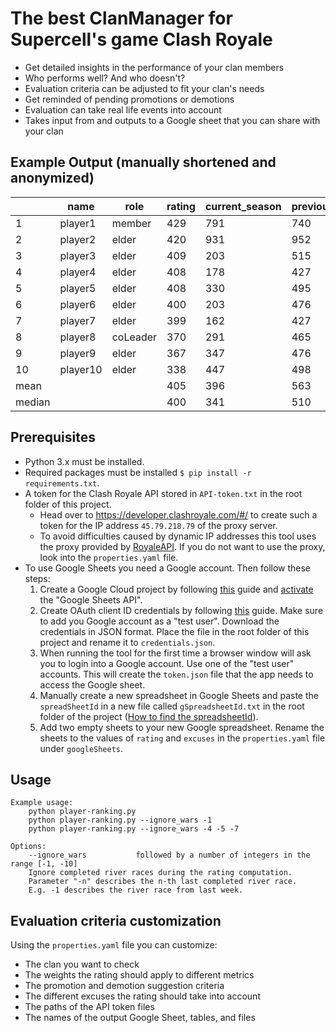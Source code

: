 # The best ClanManager for Supercell's game Clash Royale

- Get detailed insights in the performance of your clan members
- Who performs well? And who doesn't?
- Evaluation criteria can be adjusted to fit your clan's needs
- Get reminded of pending promotions or demotions
- Evaluation can take real life events into account
- Takes input from and outputs to a Google sheet that you can share with your clan

## Example Output (manually shortened and anonymized)

|        | name     | role     | rating | current_season | previous_season | current_war | war_history | avg_fame | ladder_rank |
|--------|----------|----------|--------|----------------|-----------------|-------------|-------------|----------|-------------|
| 1     | player1 | member   | 429    | 791            | 740             | 1000        | 241         | 2400     | 5           |
| 2     | player2 | elder    | 420    | 931            | 952             | 1000        | 141         | 2255     | 4           |
| 3     | player3 | elder    | 409    | 203            | 515             | 1000        | 472         | 2735     | 36          |
| 4     | player4 | elder    | 408    | 178            | 427             | 1000        | 493         | 2765     | 45          |
| 5     | player5 | elder    | 408    | 330            | 495             | 1000        | 424         | 2665     | 34          |
| 6     | player6 | elder    | 400    | 203            | 476             | 1000        | 464         | 2722     | 41          |
| 7     | player7 | elder    | 399    | 162            | 427             | 1000        | 486         | 2755     | 40          |
| 8     | player8 | coLeader | 370    | 291            | 465             | 1000        | 386         | 2610     | 25          |
| 9     | player9 | elder    | 367    | 347            | 476             | 1000        | 359         | 2570     | 18          |
| 10     | player10 | elder    | 338    | 447            | 498             | 1000        | 272         | 2445     | 19          |
| mean   |          |          | 405    | 396            | 563             | 1000        | 384         | 2607     | 26          |
| median |          |          | 400    | 341            | 510             | 1000        | 378         | 2598     | 26          |

## Prerequisites

- Python 3.x must be installed.
- Required packages must be installed `$ pip install -r requirements.txt`.
- A token for the Clash Royale API stored in `API-token.txt` in the root folder of this project.
    - Head over to https://developer.clashroyale.com/#/ to create such a token for the IP address `45.79.218.79` of the proxy server.
    - To avoid difficulties caused by dynamic IP addresses this tool uses the proxy provided by [RoyaleAPI](https://docs.royaleapi.com/#/). If you do not want to use the proxy, look into the `properties.yaml` file.
- To use Google Sheets you need a Google account. Then follow these steps:
    1. Create a Google Cloud project by following [this](https://developers.google.com/workspace/guides/create-project) guide and [activate](https://developers.google.com/workspace/guides/enable-apis) the "Google Sheets API".
    2. Create OAuth client ID credentials by following [this](https://developers.google.com/workspace/guides/create-credentials#oauth-client-id) guide. Make sure to add you Google account as a "test user". Download the credentials in JSON format. Place the file in the root folder of this project and rename it to `credentials.json`.
    3. When running the tool for the first time a browser window will ask you to login into a Google account. Use one of the "test user" accounts. This will create the `token.json` file that the app needs to access the Google sheet.
    4. Manually create a new spreadsheet in Google Sheets and paste the `spreadSheetId` in a new file called `gSpreadsheetId.txt` in the root folder of the project ([How to find the spreadsheetId](gsheet_spreadsheet_id)).
    5. Add two empty sheets to your new Google spreadsheet. Rename the sheets to the values of `rating` and `excuses` in the `properties.yaml` file under `googleSheets`.

## Usage

    Example usage:
        python player-ranking.py 
        python player-ranking.py --ignore_wars -1
        python player-ranking.py --ignore_wars -4 -5 -7
    
    Options:
        --ignore_wars           followed by a number of integers in the range [-1, -10]
        Ignore completed river races during the rating computation. 
        Parameter "-n" describes the n-th last completed river race. 
        E.g. -1 describes the river race from last week.    

## Evaluation criteria customization

Using the `properties.yaml` file you can customize:

- The clan you want to check
- The weights the rating should apply to different metrics
- The promotion and demotion suggestion criteria
- The different excuses the rating should take into account
- The paths of the API token files
- The names of the output Google Sheet, tables, and files

